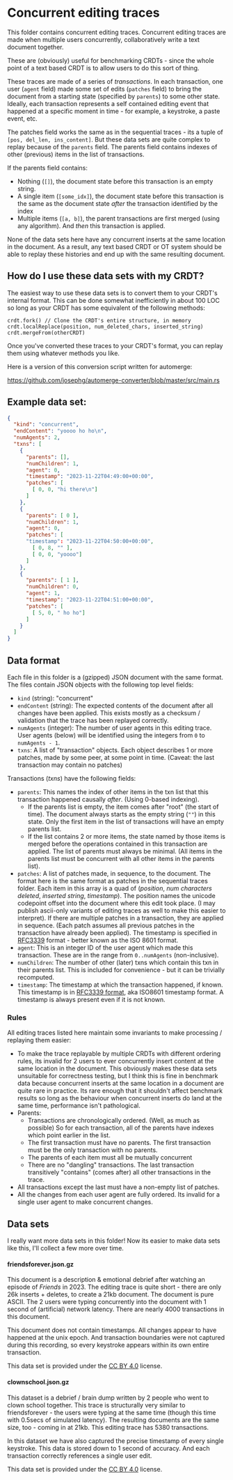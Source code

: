 # Concurrent editing traces

This folder contains concurrent editing traces. Concurrent editing traces are made when multiple users concurrently, collaboratively write a text document together.

These are (obviously) useful for benchmarking CRDTs - since the whole point of a text based CRDT is to allow users to do this sort of thing.

These traces are made of a series of *transactions*. In each transaction, one user (`agent` field) made some set of edits (`patches` field) to bring the document from a starting state (specified by `parents`) to some other state. Ideally, each transaction represents a self contained editing event that happened at a specific moment in time - for example, a keystroke, a paste event, etc.

The patches field works the same as in the sequential traces - its a tuple of `[pos, del_len, ins_content]`. But these data sets are quite complex to replay because of the `parents` field. The parents field contains indexes of other (previous) items in the list of transactions.

If the parents field contains:

- Nothing (`[]`), the document state before this transaction is an empty string.
- A single item (`[some_idx]`), the document state before this transaction is the same as the document state *after* the transaction identified by the index
- Multiple items (`[a, b]`), the parent transactions are first merged (using any algorithm). And *then* this transaction is applied.

None of the data sets here have any concurrent inserts at the same location in the document. As a result, any text based CRDT or OT system should be able to replay these histories and end up with the same resulting document.


## How do I use these data sets with my CRDT?

The easiest way to use these data sets is to convert them to your CRDT's internal format. This can be done somewhat inefficiently in about 100 LOC so long as your CRDT has some equivalent of the following methods:

```
crdt.fork() // Clone the CRDT's entire structure, in memory
crdt.localReplace(position, num_deleted_chars, inserted_string)
crdt.mergeFrom(otherCRDT)
```

Once you've converted these traces to your CRDT's format, you can replay them using whatever methods you like.

Here is a version of this conversion script written for automerge:

https://github.com/josephg/automerge-converter/blob/master/src/main.rs


## Example data set:

```json
{
  "kind": "concurrent",
  "endContent": "yoooo ho ho\n",
  "numAgents": 2,
  "txns": [
    {
      "parents": [],
      "numChildren": 1,
      "agent": 0,
      "timestamp": "2023-11-22T04:49:00+00:00",
      "patches": [
        [ 0, 0, "hi there\n"]
      ]
    },
    {
      "parents": [ 0 ],
      "numChildren": 1,
      "agent": 0,
      "patches": [
      "timestamp": "2023-11-22T04:50:00+00:00",
        [ 0, 8, "" ],
        [ 0, 0, "yoooo"]
      ]
    },
    {
      "parents": [ 1 ],
      "numChildren": 0,
      "agent": 1,
      "timestamp": "2023-11-22T04:51:00+00:00",
      "patches": [
        [ 5, 0, " ho ho"]
      ]
    }
  ]
}
```


## Data format

Each file in this folder is a (gzipped) JSON document with the same format. The files contain JSON objects with the following top level fields:

- `kind` (string): "concurrent"
- `endContent` (string): The expected contents of the document after all changes have been applied. This exists mostly as a checksum / validation that the trace has been replayed correctly.
- `numAgents` (integer): The number of user agents in this editing trace. User agents (below) will be identified using the integers from `0` to `numAgents - 1`.
- `txns`: A list of "transaction" objects. Each object describes 1 or more patches, made by some peer, at some point in time. (Caveat: the last transaction may contain no patches)

Transactions (*txns*) have the following fields:

- `parents`: This names the index of other items in the txn list that this transaction happened causally *after*. (Using 0-based indexing).
  - If the parents list is empty, the item comes after "root" (the start of time). The document always starts as the empty string (`""`) in this state. Only the first item in the list of transactions will have an empty parents list.
  - If the list contains 2 or more items, the state named by those items is merged before the operations contained in this transaction are applied. The list of parents must always be minimal. (All items in the parents list must be concurrent with all other items in the parents list).
- `patches`: A list of patches made, in sequence, to the document. The format here is the same format as patches in the sequential traces folder. Each item in this array is a quad of (*position*, *num characters deleted*, *inserted string*, *timestamp*). The position names the unicode codepoint offset into the document where this edit took place. (I may publish ascii-only variants of editing traces as well to make this easier to interpret). If there are multiple patches in a transaction, they are applied in sequence. (Each patch assumes all previous patches in the transaction have already been applied). The timestamp is specified in [RFC3339](https://www.rfc-editor.org/rfc/rfc3339) format - better known as the ISO 8601 format.
- `agent`: This is an integer ID of the user agent which made this transaction. These are in the range from `0..numAgents` (non-inclusive).
- `numChildren`: The number of other (later) txns which contain this txn in their parents list. This is included for convenience - but it can be trivially recomputed.
- `timestamp`: The timestamp at which the transaction happened, if known. This timestamp is in [RFC3339 format](https://www.rfc-editor.org/rfc/rfc3339), aka ISO8601 timestamp format. A timestamp is always present even if it is not known.


### Rules

All editing traces listed here maintain some invariants to make processing / replaying them easier:

- To make the trace replayable by multiple CRDTs with different ordering rules, its invalid for 2 users to ever concurrently insert content at the same location in the document. This obviously makes these data sets unsuitable for correctness testing, but I think this is fine in benchmark data because concurrent inserts at the same location in a document are quite rare in practice. Its rare enough that it shouldn't affect benchmark results so long as the behaviour when concurrent inserts do land at the same time, performance isn't pathological.
- Parents:
  - Transactions are chronologically ordered. (Well, as much as possible) So for each transaction, all of the parents have indexes which point earlier in the list.
  - The first transaction must have no parents. The first transaction must be the only transaction with no parents.
  - The parents of each item must all be mutually concurrent
  - There are no "dangling" transactions. The last transaction transitively "contains" (comes after) all other transactions in the trace.
- All transactions except the last must have a non-empty list of patches.
- All the changes from each user agent are fully ordered. Its invalid for a single user agent to make concurrent changes.


## Data sets

I really want more data sets in this folder! Now its easier to make data sets like this, I'll collect a few more over time.

#### friendsforever.json.gz

This document is a description & emotional debrief after watching an episode of *Friends* in 2023. The editing trace is quite short - there are only 26k inserts + deletes, to create a 21kb document. The document is pure ASCII. The 2 users were typing concurrently into the document with 1 second of (artificial) network latency. There are nearly 4000 transactions in this document.

This document does not contain timestamps. All changes appear to have happened at the unix epoch. And transaction boundaries were not captured during this recording, so every keystroke appears within its own entire transaction.

This data set is provided under the [CC BY 4.0](https://creativecommons.org/licenses/by/4.0/) license.


#### clownschool.json.gz

This dataset is a debrief / brain dump written by 2 people who went to clown school together. This trace is structurally very similar to friendsforever - the users were typing at the same time (though this time with 0.5secs of simulated latency). The resulting documents are the same size, too - coming in at 21kb. This editing trace has 5380 transactions.

In this dataset we have also captured the precise timestamp of every single keystroke. This data is stored down to 1 second of accuracy. And each transaction correctly references a single user edit.

This data set is provided under the [CC BY 4.0](https://creativecommons.org/licenses/by/4.0/) license.
